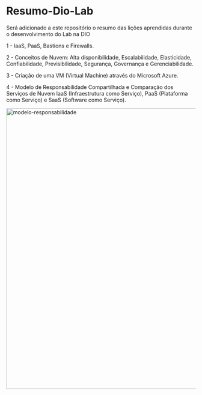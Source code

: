 # Resumo-Dio-Lab
Será adicionado a este repositório o resumo das lições aprendidas durante o desenvolvimento do Lab na DIO

1 - IaaS, PaaS, Bastions e Firewalls.

2 - Conceitos de Nuvem: Alta disponibilidade, Escalabilidade, Elasticidade, Confiabilidade, Previsibilidade, Segurança, Governança e Gerenciabilidade.

3 - Criação de uma VM (Virtual Machine) através do Microsoft Azure.

4 - Modelo de Responsabilidade Compartilhada e Comparação dos Serviços de Nuvem IaaS (Infraestrutura como Serviço), PaaS (Plataforma como Serviço) e SaaS (Software como Serviço).

<img width="1198" height="747" alt="modelo-responsabilidade" src="https://github.com/user-attachments/assets/cf8e2364-0d93-461c-bba8-5d6ec54fb091" />

